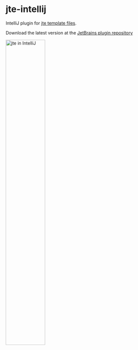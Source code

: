 # jte-intellij

IntelliJ plugin for <a href="https://github.com/casid/jte">jte template files</a>.

Download the latest version at the <a href="https://plugins.jetbrains.com/plugin/14521-jte">JetBrains plugin repository</a>

<img alt="jte in IntelliJ" src="https://github.com/casid/jte/raw/master/jte-intellij.gif" style="max-width:100%;" width="50%">
